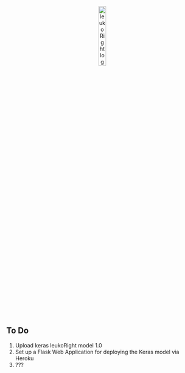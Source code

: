 <br><p align="center"><img src="https://raw.githubusercontent.com/originates/leukoRight/main/leukoright.png?raw=true" alt="leukoRight logo" width="20%"></p><br>

## **To Do**

1. Upload keras leukoRight model 1.0
2. Set up a Flask Web Application for deploying the Keras model via Heroku
3. ???

